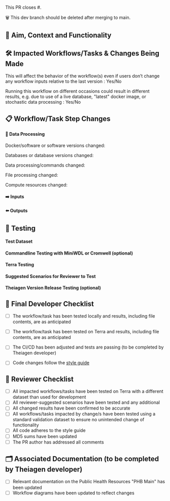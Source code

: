 <!--
Thank you for contributing to Theiagen's Public Health Bioinformatics repository! 

Please ensure your contributions are formatted in line with or style guide found here: https://github.com/theiagen/public_health_bioinformatics#contributing-to-the-phb-workflows and follow the instructions with <>  to complete this PR.

As you create the PR, please provide all information required to validate the workflow.
-->

This PR closes #<Issue number>.

🗑️ This dev branch should <NOT> be deleted after merging to main.

## :brain: Aim, Context and Functionality
<!--Please describe the aim of this PR, why the changes were made, and how the workflow should now function -->

## :hammer_and_wrench:  Impacted Workflows/Tasks & Changes Being Made
This will affect the behavior of the workflow(s) even if users don’t change any workflow inputs relative to the last version <!--  Delete as appropriate -->: Yes/No

Running this workflow on different occasions could result in different results, e.g. due to use of a live database, "latest" docker image, or stochastic data processing <!--  Delete as appropriate. If yes, please describe. -->: Yes/No 
<!--
-Please use bullet points or headings to describe what is being added or modified to each impacted workflow or task, and the reasoning for those choices. 
-Consider inserting before and after tables or pictures to demonstrate the consequences of the changes on files etc.
-->

## :clipboard: Workflow/Task Step Changes

#### 🔄 Data Processing 
<!-- How are data processed differently through the steps of the task/workflow? 
Please describe in the sections below. 
If nothing has changed, please explicitly say so.-->

Docker/software or software versions changed: 

Databases or database versions changed:

Data processing/commands changed:

File processing changed:

Compute resources changed:

#### ➡️ Inputs 
<!--Which inputs of the workflow/task have been added/removed/modified? 
How have these been modified, e.g input name, type, default parameters, acceptable input ranges etc? 
If nothing has changed, please explicitly say so.-->

#### ⬅️ Outputs 
<!--Which outputs of the workflow/task have been added/removed/modified? 
How have these been modified, e.g. output variable name, output content, output type, file changes? 
If nothing has changed, please explicitly say so.-->

## :test_tube: Testing 
#### Test Dataset
<!--Briefly describe what samples were used for testing, e.g. what organism/s, pathogen diversity, etc. -->

#### Commandline Testing with MiniWDL or Cromwell (optional)
<!--
Please show, with screenshots if possible, that your changes pass the local execution of the workflow.
If the whole test dataset was not used, please specify which samples were tested and verify the results were as anticipated. 
If local testing was not undertaken/possible, please explicitly state this.-->

#### Terra Testing
<!--Please show, with screenshots if possible and/or a URL to the job execution, that your changes pass the execution of the workflow on Terra and that all results were as anticipated (including outputs you didn't expect to change!)-->

#### Suggested Scenarios for Reviewer to Test
<!--Please list any potential scenarios that the reviewer should test, including edge cases or data types-->

#### Theiagen Version Release Testing (optional)
<!-- 
- Will changes require functional or validation testing (checking outputs etc) during the release?
- Do new samples need to be added to validation datasets? If so, upload these to the appropriate validation workspace Google bucket (). Please describe the new samples here and why these have been chosen.
- Are there any output files that should be checked after running the version release testing?
-->

## :microscope: Final Developer Checklist
<!--Please mark boxes [X] -->
- [ ] The workflow/task has been tested locally and results, including file contents, are as anticipated
- [ ] The workflow/task has been tested on Terra and results, including file contents, are as anticipated
- [ ] The CI/CD has been adjusted and tests are passing (to be completed by Theiagen developer)
- [ ] Code changes follow the [style guide](https://theiagen.notion.site/Style-Guide-WDL-Workflow-Development-bb456f34322d4f4db699d4029050481c)


## 🎯 Reviewer Checklist 
<!--  Indicate NA when not applicable  -->
- [ ] All impacted workflows/tasks have been tested on Terra with a different dataset than used for development
- [ ] All reviewer-suggested scenarios have been tested and any additional
- [ ] All changed results have been confirmed to be accurate
- [ ] All workflows/tasks impacted by change/s have been tested using a standard validation dataset to ensure no unintended change of functionality
- [ ] All code adheres to the style guide
- [ ] MD5 sums have been updated
- [ ] The PR author has addressed all comments

## 🗂️ Associated Documentation (to be completed by Theiagen developer)
<!--  Indicate NA when not applicable -->
- [ ] Relevant documentation on the Public Health Resources "PHB Main" has been updated
- [ ] Workflow diagrams have been updated to reflect changes
